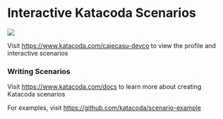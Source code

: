 # Interactive Katacoda Scenarios

[![](http://shields.katacoda.com/katacoda/cajecasu-devco/count.svg)](https://www.katacoda.com/cajecasu-devco "Get your profile on Katacoda.com")

Visit https://www.katacoda.com/cajecasu-devco to view the profile and interactive scenarios

### Writing Scenarios
Visit https://www.katacoda.com/docs to learn more about creating Katacoda scenarios

For examples, visit https://github.com/katacoda/scenario-example
